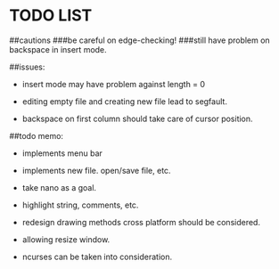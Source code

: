 # TODO LIST

##cautions
###be careful on edge-checking!
###still have problem on backspace in insert mode.

##issues:
* insert mode may have problem against length = 0

* editing empty file and creating new file lead to segfault.

* backspace on first column should take care of cursor position.

##todo memo:
* implements menu bar

* implements new file. open/save file, etc.

* take nano as a goal.

* highlight string, comments, etc.

* redesign drawing methods
	cross platform should be considered.

* allowing resize window.

* ncurses can be taken into consideration.
